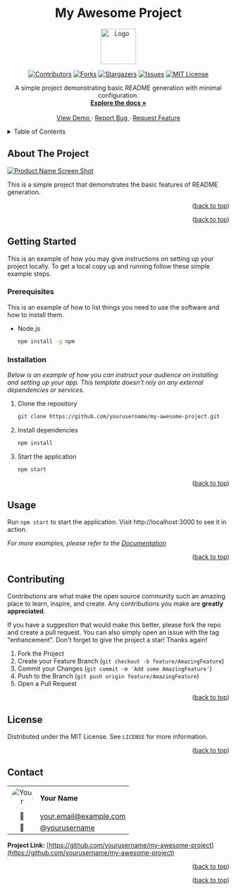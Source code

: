 <!--
*** Thanks for checking out the Best-README-Template. If you have a suggestion
*** that would make this better, please fork the repo and create a pull request
*** or simply open an issue with the tag "enhancement".
*** Don't forget to give the project a star!
*** Thanks again! Now go create something AMAZING! :D
-->
<!-- PROJECT LOGO AND TITLE -->
<!-- Improved compatibility of back to top link:
See: https://github.com/othneildrew/Best-README-Template/pull/73 -->
<a id="readme-top"></a>
<div align="center">
  <h1>My Awesome Project</h1>
  <a href="https://github.com/yourusername/my-awesome-project">
    <img src="assets/logo.png" alt="Logo" width="80" height="80">
  </a>
</div>

<!-- PROJECT SHIELDS -->
<!--
*** I'm using markdown "reference style" links for readability.
*** Reference links are enclosed in brackets [ ] instead of parentheses ( ).
*** See the bottom of this document for the declaration of the reference variables
*** for contributors-url, forks-url, etc. This is an optional,
*** concise syntax you may use.
*** https://www.markdownguide.org/basic-syntax/#reference-style-links
-->

<div align="center">

[![Contributors][contributors-shield]][contributors-url]
[![Forks][forks-shield]][forks-url]
[![Stargazers][stars-shield]][stars-url]
[![Issues][issues-shield]][issues-url]
[![MIT License][license-shield]][license-url]
</div>
<!-- PROJECT DESCRIPTION -->

<div align="center">
  <p align="center">
    A simple project demonstrating basic README generation with minimal configuration.
    <br />
    <a href="https://github.com/yourusername/my-awesome-project">
      <strong>Explore the docs »</strong>
    </a>
    <br />
    <br />
    <a href="https://github.com/yourusername/my-awesome-project">
      View Demo
    </a>
    ·
    <a href="https://github.com/yourusername/my-awesome-project/issues/new?labels=bug&template=bug-report---.md">
      Report Bug
    </a>
    ·
    <a href="https://github.com/yourusername/my-awesome-project/issues/new?labels=enhancement&template=feature-request---.md">
      Request Feature
    </a>
  </p>
</div>

<!-- TABLE OF CONTENTS -->

<details>
  <summary>Table of Contents</summary>
  <ol>
    <li>
      <a href="#about-the-project">About The Project</a>
    </li>
    <li>
      <a href="#getting-started">Getting Started</a>
      <ul>
        <li><a href="#prerequisites">Prerequisites</a></li>
        <li><a href="#installation">Installation</a></li>
      </ul>
    </li>
    <li><a href="#usage">Usage</a></li>
    <li><a href="#contributing">Contributing</a></li>
    <li><a href="#license">License</a></li>
    <li><a href="#contact">Contact</a></li>
    <li><a href="docs/FAQ.md">FAQ</a></li>
  </ol>
</details>

<!-- ABOUT THE PROJECT -->

## About The Project

[![Product Name Screen Shot][product-screenshot]](https://example.com)

This is a simple project that demonstrates the basic features of README generation.

<p align="right">(<a href="#readme-top">back to top</a>)</p>


<p align="right">(<a href="#readme-top">back to top</a>)</p>

<!-- GETTING STARTED -->

## Getting Started

This is an example of how you may give instructions on setting up your project
locally. To get a local copy up and running follow these simple example steps.

### Prerequisites

This is an example of how to list things you need to use the software and how
to install them.

- Node.js

  ```sh
  npm install -g npm
  ```

### Installation

_Below is an example of how you can instruct your audience on installing and
setting up your app. This template doesn't rely on any external dependencies
or services._

1. Clone the repository

   ```sh
   git clone https://github.com/yourusername/my-awesome-project.git
   ```

2. Install dependencies

   ```sh
   npm install
   ```

3. Start the application

   ```sh
   npm start
   ```

<p align="right">(<a href="#readme-top">back to top</a>)</p>

<!-- USAGE EXAMPLES -->

## Usage

Run `npm start` to start the application. Visit http://localhost:3000 to see it in action.

_For more examples, please refer to the [Documentation](https://example.com)_

<p align="right">(<a href="#readme-top">back to top</a>)</p>

<!-- ROADMAP -->
<!-- CONTRIBUTING -->

## Contributing

Contributions are what make the open source community such an amazing place to
learn, inspire, and create. Any contributions you make are **greatly appreciated**.

If you have a suggestion that would make this better, please fork the repo and
create a pull request. You can also simply open an issue with the tag
"enhancement". Don't forget to give the project a star! Thanks again!

1. Fork the Project
2. Create your Feature Branch (`git checkout -b feature/AmazingFeature`)
3. Commit your Changes (`git commit -m 'Add some AmazingFeature'`)
4. Push to the Branch (`git push origin feature/AmazingFeature`)
5. Open a Pull Request
<p align="right">(<a href="#readme-top">back to top</a>)</p>

<!-- LICENSE -->

## License

Distributed under the MIT License. See `LICENSE` for more information.

<p align="right">(<a href="#readme-top">back to top</a>)</p>

<!-- CONTACT -->

## Contact

| | |
|:---:|:---|
| <img src="https://github.com/yourusername.png" alt="Your Name" width="50" height="50" style="border-radius: 50%;"> | **Your Name** |
| 📧 | [your.email@example.com](mailto:your.email@example.com) |
| 🐙 | [@yourusername](https://github.com/yourusername) |

**Project Link:** [https://github.com/yourusername/my-awesome-project](https://github.com/yourusername/my-awesome-project)

<p align="right">(<a href="#readme-top">back to top</a>)</p>

<!-- ACKNOWLEDGMENTS -->

<p align="right">(<a href="#readme-top">back to top</a>)</p>

<!-- MARKDOWN LINKS & IMAGES -->
<!-- https://www.markdownguide.org/basic-syntax/#reference-style-links -->

[contributors-shield]: https://img.shields.io/github/contributors/yourusername/my-awesome-project.svg?style=for-the-badge
[contributors-url]: https://github.com/yourusername/my-awesome-project/graphs/contributors
[forks-shield]: https://img.shields.io/github/forks/yourusername/my-awesome-project.svg?style=for-the-badge
[forks-url]: https://github.com/yourusername/my-awesome-project/network/members
[stars-shield]: https://img.shields.io/github/stars/yourusername/my-awesome-project.svg?style=for-the-badge
[stars-url]: https://github.com/yourusername/my-awesome-project/stargazers
[issues-shield]: https://img.shields.io/github/issues/yourusername/my-awesome-project.svg?style=for-the-badge
[issues-url]: https://github.com/yourusername/my-awesome-project/issues
[license-shield]: https://img.shields.io/github/license/yourusername/my-awesome-project.svg?style=for-the-badge
[license-url]: https://github.com/yourusername/my-awesome-project/blob/master/LICENSE
[product-screenshot]: assets/screenshot.png
